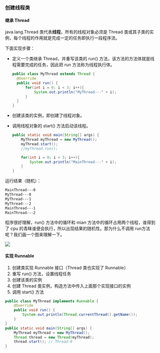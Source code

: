 ### 创建线程类

#### 继承 Thread

java.lang.Thread 类代表**线程**，所有的线程对象必须是 Thread 类或其子类的实例，每个线程的作用就是完成一定的任务即执行一段程序流。

下面实现步骤：

- 定义一个类继承 Thread，并重写该类的 run() 方法，该方法的方法体就是线程需要完成的任务，因此把 run 方法称为线程执行体。

  ```java
  public class MyThread extends Thread {
  	@Override
  	public void run() {
  		for(int i = 0; i < 3; i++){
  			System.out.println("MyThread---" + i);
  		}
  	}
  }
  ```

- 创建该类的实例，即创建了线程对象。

- 调用线程对象的 start() 方法启动该线程。

  ```java
  public static void main(String[] args) {
      MyThread myThread = new MyThread();
      myThread.start();
      //myThread.run();
  
      for(int i = 0; i < 3; i++){
          System.out.println("MainThread---" + i);
      }
  }
  ```

运行结果（随机）：

```txt
MainThread---0
MyThread---0
MyThread---1
MyThread---2
MainThread---1
MainThread---2
```

程序很好理解，run() 方法中的循环和 mian 方法中的循环占用两个线程，谁得到了 cpu 的青睐谁便会执行，所以出现结果的随机性。那为什么不调用 run方法呢？我们画一个图来理解一下。

![](https://ws1.sinaimg.cn/large/006DgVHEly1g11exq2q7aj30mp0erq3b.jpg)

#### 实现 Runnable

1. 创建类实现 Runnable 接口（Thread 类也实现了 Runnable）
2. 重写 run() 方法，设置线程任务
3. 创建该类的实例
4. 创建 Thread 类实例，构造方法中传入上面那个实现接口的实例
5. 调用 start() 方法

```java
public class MyThread implements Runnable {
	@Override
	public void run() {
		System.out.println(Thread.currentThread().getName());
	}
}
public static void main(String[] args) {
    MyThread myThread = new MyThread();
    Thread thread = new Thread(myThread);
    thread.start(); // Thread-0
}
```

